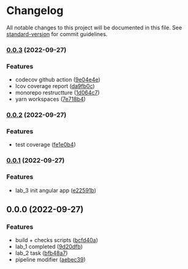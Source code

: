 # Changelog

All notable changes to this project will be documented in this file. See [standard-version](https://github.com/conventional-changelog/standard-version) for commit guidelines.

### [0.0.3](https://github.com/johnb0/devops-fundamentals-course/compare/v0.0.2...v0.0.3) (2022-09-27)


### Features

* codecov github action ([9e04e4e](https://github.com/johnb0/devops-fundamentals-course/commit/9e04e4edc378da97ca8ec61fbe7d34ec90c1df02))
* lcov coverage report ([da9fb0c](https://github.com/johnb0/devops-fundamentals-course/commit/da9fb0c36995ed3849011a6b248365d89517b322))
* monorepo restructture ([1d064c7](https://github.com/johnb0/devops-fundamentals-course/commit/1d064c79ba7a11b613a2d8f7ab1a00c762693892))
* yarn workspaces ([7e718b4](https://github.com/johnb0/devops-fundamentals-course/commit/7e718b449f064e4c090bed1b41663476d876eb37))

### [0.0.2](https://github.com/johnb0/devops-fundamentals-course/compare/v0.0.1...v0.0.2) (2022-09-27)


### Features

* test coverage ([fe1e0b4](https://github.com/johnb0/devops-fundamentals-course/commit/fe1e0b4d6698b0918b607d7ab23184a351e47ebd))

### [0.0.1](https://github.com/johnb0/devops-fundamentals-course/compare/v0.0.0...v0.0.1) (2022-09-27)


### Features

* lab_3 init angular app ([e22591b](https://github.com/johnb0/devops-fundamentals-course/commit/e22591b52c8655ad27c950aefe63d530b9ca2614))

## 0.0.0 (2022-09-27)


### Features

* build + checks scripts ([bcfd40a](https://github.com/johnb0/devops-fundamentals-course/commit/bcfd40aabd8bdad6118b229418d4ed898f647be1))
* lab_1 completed ([9d20dfb](https://github.com/johnb0/devops-fundamentals-course/commit/9d20dfbe9007a85ff424cb8438e59f44d3138d73))
* lab_2 task ([bfb48a7](https://github.com/johnb0/devops-fundamentals-course/commit/bfb48a79e9b543ea25c52695c536e9ba47846ca7))
* pipeline modifier ([aebec39](https://github.com/johnb0/devops-fundamentals-course/commit/aebec39a987bff8a116ac69e106a5cb743bf6d5c))
